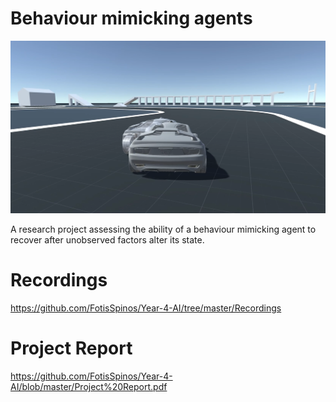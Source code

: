 # Behaviour mimicking agents

![Screenshot of the agent during training](https://github.com/FotisSpinos/Year-4-AI/blob/master/Recordings/Recording%20picture%202.png)

<p>A research project assessing the ability of a behaviour mimicking agent to recover after unobserved factors alter its state. </p>

# Recordings
https://github.com/FotisSpinos/Year-4-AI/tree/master/Recordings

# Project Report
https://github.com/FotisSpinos/Year-4-AI/blob/master/Project%20Report.pdf

